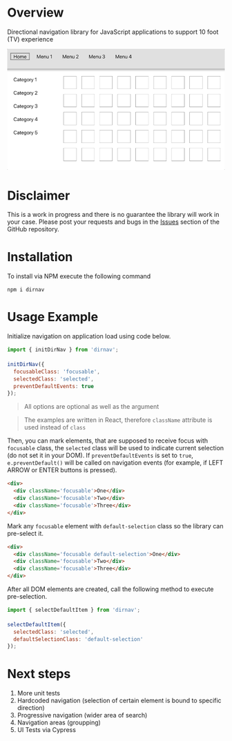 # Overview
Directional navigation library for JavaScript applications to support 10 foot (TV) experience

![](dirnav.gif)

# Disclaimer
This is a work in progress and there is no guarantee the library will work in your case. Please post your requests and bugs in the [Issues](https://github.com/ashevtcov/dirnav/issues) section of the GitHub repository.

# Installation
To install via NPM execute the following command
```shell
npm i dirnav
```

# Usage Example
Initialize navigation on application load using code below.

```javascript
import { initDirNav } from 'dirnav';

initDirNav({
  focusableClass: 'focusable',
  selectedClass: 'selected',
  preventDefaultEvents: true
});
```

> All options are optional as well as the argument

> The examples are written in React, therefore `className` attribute is used instead of `class`

Then, you can mark elements, that are supposed to receive focus with `focusable` class, the `selected` class will be used to indicate current selection (do not set it in your DOM). If `preventDefaultEvents` is set to `true`, `e.preventDefault()` will be called on navigation events (for example, if LEFT ARROW or ENTER buttons is pressed).

```html
<div>
  <div className='focusable'>One</div>
  <div className='focusable'>Two</div>
  <div className='focusable'>Three</div>
</div>
```

Mark any `focusable` element with `default-selection` class so the library can pre-select it.

```html
<div>
  <div className='focusable default-selection'>One</div>
  <div className='focusable'>Two</div>
  <div className='focusable'>Three</div>
</div>
```

After all DOM elements are created, call the following method to execute pre-selection.

```javascript
import { selectDefaultItem } from 'dirnav';

selectDefaultItem({
  selectedClass: 'selected',
  defaultSelectionClass: 'default-selection'
});
```

# Next steps
1. More unit tests
2. Hardcoded navigation (selection of certain element is bound to specific direction)
3. Progressive navigation (wider area of search)
4. Navigation areas (groupping)
5. UI Tests via Cypress
